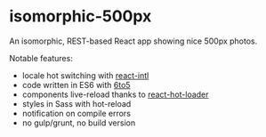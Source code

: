 # isomorphic-500px

An isomorphic, REST-based React app showing nice 500px photos.

Notable features: 

- locale hot switching with [react-intl](https://github.com/yahoo/react-intl)
- code written in ES6 with [6to5](http://6to5.org)
- components live-reload thanks to [react-hot-loader](https://github.com/gaearon/react-hot-loader)
- styles in Sass with hot-reload
- notification on compile errors
- no gulp/grunt, no build version